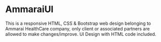# AmmaraiUI
This is a responsive HTML, CSS & Bootstrap web design belonging to Ammarai HealthCare company, only client or associated partners are allowed to make changes/improve.
UI Design with HTML code included.
